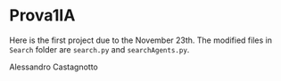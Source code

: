 # Prova1IA
Here is the first project due to the November 23th. 
The modified files in `Search` folder are `search.py` and `searchAgents.py`.

Alessandro Castagnotto
